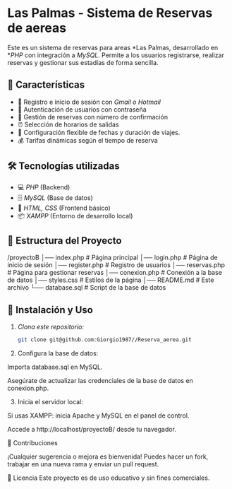 # Las Palmas - Sistema de Reservas de aereas
Este es un sistema de reservas para areas *Las Palmas, desarrollado en **PHP* con integración a *MySQL*. Permite a los usuarios registrarse, realizar reservas y gestionar sus estadías de forma sencilla.  

## 🚀 Características  

- 📌 Registro e inicio de sesión con *Gmail o Hotmail*  
- 🔐 Autenticación de usuarios con contraseña  
- 📝 Gestión de reservas con número de confirmación  
- ⏰ Selección de horarios de salidas 
- 📅 Configuración flexible de fechas y duración de viajes.  
- 💰 Tarifas dinámicas según el tiempo de reserva  
  
## 🛠 Tecnologías utilizadas  

- 💻 *PHP* (Backend)  
- 🗄 *MySQL* (Base de datos)  
- 🎨 *HTML, CSS* (Frontend básico)  
- 📦 *XAMPP* (Entorno de desarrollo local)  

## 📂 Estructura del Proyecto

/proyectoB │── index.php        # Página principal │── login.php        # Página de inicio de sesión │── register.php     # Registro de usuarios │── reservas.php     # Página para gestionar reservas │── conexion.php     # Conexión a la base de datos │── styles.css       # Estilos de la página │── README.md        # Este archivo └── database.sql     # Script de la base de datos

## 🔧 Instalación y Uso  

1. *Clona este repositorio:*  
   ```bash
   git clone git@github.com:Giorgio1987//Reserva_aerea.git 
   
2. Configura la base de datos:

Importa database.sql en MySQL.

Asegúrate de actualizar las credenciales de la base de datos en conexion.php.

3. Inicia el servidor local:

Si usas XAMPP: inicia Apache y MySQL en el panel de control.

Accede a http://localhost/proyectoB/ desde tu navegador.

🤝 Contribuciones

¡Cualquier sugerencia o mejora es bienvenida! Puedes hacer un fork, trabajar en una nueva rama y enviar un pull request.

📜 Licencia
Este proyecto es de uso educativo y sin fines comerciales.
